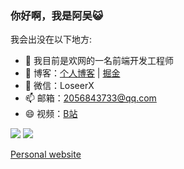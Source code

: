 ### 你好啊，我是阿吴😺

我会出没在以下地方:

- 🔭 我目前是欢网的一名前端开发工程师
- 🌱 博客：[个人博客](https://www.wushijiang.cn/blog/#/) | [掘金](https://juejin.cn/user/2172290706442423)
- 💬 微信：LoseerX
- 📫 邮箱：2056843733@qq.com
- 😄 视频：[B站](https://space.bilibili.com/33454876?spm_id_from=333.1007.0.0)

<img src='https://github-readme-stats.vercel.app/api?username=wushijiang13&show_icons=true&theme=merko'/>

<img src='https://github-readme-stats.vercel.app/api/top-langs/?username=wushijiang13&hide_title=true&hide_border=true&layout=compact&bg_color=0,73FA79,73FDFF,D783FF&theme=graywhite&locale=cn'/>

[Personal website](https://www.wushijiang.cn/blog/#/)


